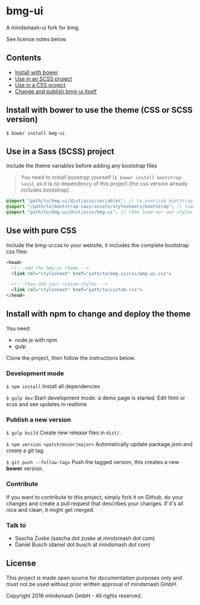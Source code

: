 # bmg-ui
A mindsmash-ui fork for bmg.

See license notes below.

## Contents
* [Install with bower](#install-with-bower-to-use-the-theme-css-or-scss-version)  
* [Use in an SCSS project](#use-in-a-sass-scss-project)
* [Use in a CSS project](#use-with-pure-css)
* [Change and publish bmg-ui itself](#install-with-npm-to-change-and-deploy-the-theme)

## Install with bower to use the theme (CSS or SCSS version)
```shell
$ bower install bmg-ui
```

## Use in a Sass (SCSS) project
Include the theme variables before adding any bootstrap files
> You need to install boostrap yourself (`$ bower install bootstrap-sass`), as it is no
> dependency of this project (the css version already includes bootstrap).

```SCSS
@import "path/to/bmg-ui/dist/scss/variables"; // to override bootstrap's variables
@import "/path/to/bootstrap-sass/assets/stylesheets/bootstrap"; // load original bootstrap
@import "path/to/bmg-ui/dist/scss/bmg-ui"; // then load our own styles
```

## Use with pure CSS
Include the bmg-ui.css to your website, it includes
the complete bootstrap css files:

```html
<head>
  <!-- add the bmg-ui theme -->
  <link rel="stylesheet" href="path/to/bmg-ui/css/bmg-ui.css">

  <!-- then add your custom styles -->
  <link rel="stylesheet" href="path/to/custom.css">
</head>
```

## Install with npm to change and deploy the theme
You need:
- node.js with npm
- gulp

Clone the project, then follow the instructions below.

### Development mode
`$ npm install` Install all dependencies

`$ gulp dev` Start development mode: a demo page is started. Edit html or scss and see updates in realtime

### Publish a new version
`$ gulp build` Create new release files in `dist/`.

`$ npm version <patch|minor|major>` Automatically update package.json and create a git tag.

`$ git push --follow-tags` Push the tagged version, this creates a new **bower** version.

### Contribute
If you want to contribute to this project, simply fork it on Github, do your changes and create a pull request that
describes your changes. If it's all nice and clean, it might get merged.

### Talk to

* Sascha Zuske (sascha dot zuske at mindsmash dot com)
* Daniel Busch (daniel dot busch at mindsmash dot com)

## License

This project is made open source for documentation purposes only and must not be used without prior written approval of mindsmash GmbH.

Copyright 2016 mindsmash GmbH - All rights reserved.

